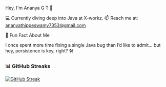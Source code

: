 Hey, I'm Ananya G T 👋

💻 Currently diving deep into Java at X-workz.
📫 Reach me at: ananyathippeswamy7353@gmail.com


🌟 Fun Fact About Me

I once spent more time fixing a single Java bug than I’d like to admit… but hey, persistence is key, right? 🛠

### 📊 GitHub Streaks  
[![GitHub Streak](https://github-readme-streak-stats.herokuapp.com/?user=Ananya-gt1&theme=dark&hide_border=true)](https://git.io/streak-stats)

